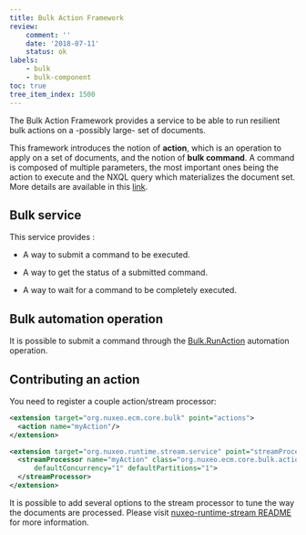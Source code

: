 ```yaml
---
title: Bulk Action Framework
review:
    comment: ''
    date: '2018-07-11'
    status: ok
labels:
    - bulk
    - bulk-component
toc: true
tree_item_index: 1500
---
```


The Bulk Action Framework provides a service to be able to run resilient bulk actions on a -possibly large- set of documents.

This framework introduces the notion of **action**, which is an operation to apply on a set of documents, and the notion of **bulk command**. A command is composed of multiple parameters, the most important ones being the action to execute and the NXQL query which materializes the document set. More details are available in this [link](https://github.com/nuxeo/nuxeo/tree/master/nuxeo-core/nuxeo-core-bulk#definitions).
 

## Bulk service

This service provides :

- A way to submit a command to be executed.

- A way to get the status of a submitted command.

- A way to wait for a command to be completely executed.


## Bulk automation operation

It is possible to submit a command through the [Bulk.RunAction](http://explorer.nuxeo.com/nuxeo/site/distribution/latest/viewOperation/Bulk.RunAction) automation operation.


## Contributing an action 

You need to register a couple action/stream processor:

```xml
<extension target="org.nuxeo.ecm.core.bulk" point="actions">
  <action name="myAction"/>
</extension>

<extension target="org.nuxeo.runtime.stream.service" point="streamProcessor">
  <streamProcessor name="myAction" class="org.nuxeo.ecm.core.bulk.actions.MyActionProcessor" logConfig="bulk"
      defaultConcurrency="1" defaultPartitions="1">
  </streamProcessor>
</extension>
```

It is possible to add several options to the stream processor to tune the way the documents are processed. 
Please visit [nuxeo-runtime-stream README](https://github.com/nuxeo/nuxeo/tree/master/nuxeo-runtime/nuxeo-runtime-stream#stream-processing) for more information.



